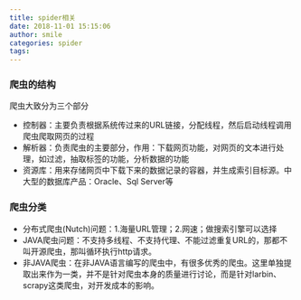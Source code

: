 ```yaml
---
title: spider相关
date: 2018-11-01 15:15:06
author: smile
categories: spider
tags: 
---
```


### 爬虫的结构
爬虫大致分为三个部分
- 控制器：主要负责根据系统传过来的URL链接，分配线程，然后启动线程调用爬虫爬取网页的过程
- 解析器：负责爬虫的主要部分，作用：下载网页功能，对网页的文本进行处理，如过滤，抽取标签的功能，分析数据的功能
- 资源库：用来存储网页中下载下来的数据记录的容器，并生成索引目标源。中大型的数据库产品：Oracle、Sql Server等

### 爬虫分类
- 分布式爬虫(Nutch)问题：1.海量URL管理；2.网速；做搜索引擎可以选择
- JAVA爬虫问题：不支持多线程、不支持代理、不能过滤重复URL的，那都不叫开源爬虫，那叫循环执行http请求。
- 非JAVA爬虫：在非JAVA语言编写的爬虫中，有很多优秀的爬虫。这里单独提取出来作为一类，并不是针对爬虫本身的质量进行讨论，而是针对larbin、scrapy这类爬虫，对开发成本的影响。